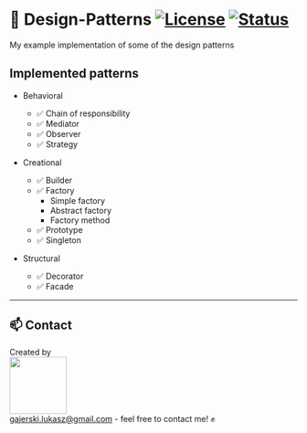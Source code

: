 # 🎯 Design-Patterns [![License](https://img.shields.io/badge/licence-MIT-blue)](https://choosealicense.com/licenses/mit/) [![Status](https://img.shields.io/badge/status-work--in--progress-yellow)](https://github.com/Ukasz09/Design-Patterns)

My example implementation of some of the design patterns <br/>

## Implemented patterns

- Behavioral<br/>
    - ✅ Chain of responsibility <br/>
    - ✅ Mediator <br/>
    - ✅ Observer <br/>
    - ✅ Strategy <br/>

- Creational<br/>
    - ✅ Builder <br/>
    - ✅ Factory <br/>
        - Simple factory <br/>
        - Abstract factory <br/>
        - Factory method <br/>
    - ✅ Prototype <br/>
    - ✅ Singleton <br/>

- Structural <br/>
    - ✅ Decorator <br/>
    - ✅ Facade <br/>


___
## 📫 Contact 
Created by <br/>
<a href="https://github.com/Ukasz09" target="_blank"><img src="https://avatars0.githubusercontent.com/u/44710226?s=460&v=4"  width="100px;"></a>
<br/> gajerski.lukasz@gmail.com - feel free to contact me! ✊
